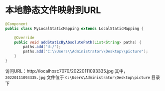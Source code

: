 # 本地静态文件映射到URL
```java
@Component
public class MyLocalStaticMapping extends LocalStaticMapping {

    @Override
    public void addStaticByAbsolutePath(List<String> paths) {
        paths.add("d:/");
        paths.add("C:\\Users\\Administrator\\Desktop\\picture");
    }
}
```
访问URL：http://localhost:7070/20220111093335.jpg
其中，`20220111093335.jpg` 文件位于 `C:\Users\Administrator\Desktop\picture` 目录下
